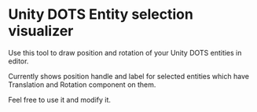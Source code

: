 # Unity DOTS Entity selection visualizer

Use this tool to draw position and rotation of your Unity DOTS entities in editor.  

Currently shows position handle and label for selected entities which have Translation and Rotation component on them.

Feel free to use it and modify it.
